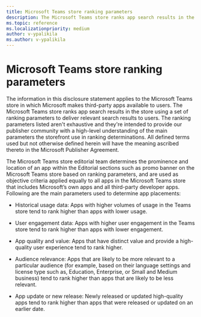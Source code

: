 ```yaml
---
title: Microsoft Teams store ranking parameters
description: The Microsoft Teams store ranks app search results in the store using a set of ranking parameters to deliver relevant search results to users.
ms.topic: reference
ms.localizationpriority: medium
author: v-ypalikila
ms.author: v-ypalikila
---
```

# Microsoft Teams store ranking parameters

The information in this disclosure statement applies to the Microsoft Teams store in which Microsoft makes third-party apps available to users. The Microsoft Teams store ranks app search results in the store using a set of ranking parameters to deliver relevant search results to users. The ranking parameters listed aren't exhaustive and they're intended to provide our publisher community with a high-level understanding of the main parameters the storefront use in ranking determinations. All defined terms used but not otherwise defined herein will have the meaning ascribed thereto in the Microsoft Publisher Agreement.

The Microsoft Teams store editorial team determines the prominence and location of an app within the Editorial sections such as promo banner on the Microsoft Teams store based on ranking parameters, and are used as objective criteria applied equally to all apps in the Microsoft Teams store that includes Microsoft’s own apps and all third-party developer apps. Following are the main parameters used to determine app placements:

* Historical usage data: Apps with higher volumes of usage in the Teams store tend to rank higher than apps with lower usage.

* User engagement data: Apps with higher user engagement in the Teams store tend to rank higher than apps with lower engagement.

* App quality and value:  Apps that have distinct value and provide a high-quality user experience tend to rank higher.

* Audience relevance: Apps that are likely to be more relevant to a particular audience (for example, based on their language settings and license type such as, Education, Enterprise, or Small and Medium business) tend to rank higher than apps that are likely to be less relevant.

* App update or new release: Newly released or updated high-quality apps tend to rank higher than apps that were released or updated on an earlier date.
